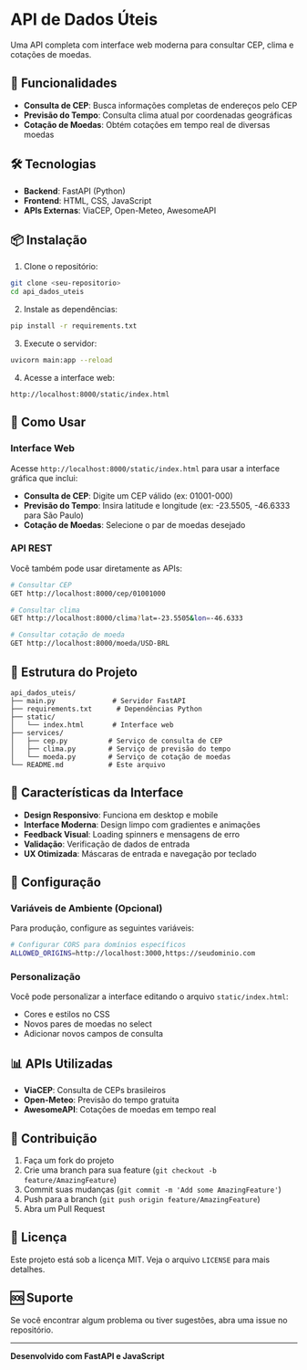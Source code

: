 # API de Dados Úteis

Uma API completa com interface web moderna para consultar CEP, clima e cotações de moedas.

## 🚀 Funcionalidades

- **Consulta de CEP**: Busca informações completas de endereços pelo CEP
- **Previsão do Tempo**: Consulta clima atual por coordenadas geográficas
- **Cotação de Moedas**: Obtém cotações em tempo real de diversas moedas

## 🛠️ Tecnologias

- **Backend**: FastAPI (Python)
- **Frontend**: HTML, CSS, JavaScript
- **APIs Externas**: ViaCEP, Open-Meteo, AwesomeAPI

## 📦 Instalação

1. Clone o repositório:
```bash
git clone <seu-repositorio>
cd api_dados_uteis
```

2. Instale as dependências:
```bash
pip install -r requirements.txt
```

3. Execute o servidor:
```bash
uvicorn main:app --reload
```

4. Acesse a interface web:
```
http://localhost:8000/static/index.html
```

## 🎯 Como Usar

### Interface Web
Acesse `http://localhost:8000/static/index.html` para usar a interface gráfica que inclui:

- **Consulta de CEP**: Digite um CEP válido (ex: 01001-000)
- **Previsão do Tempo**: Insira latitude e longitude (ex: -23.5505, -46.6333 para São Paulo)
- **Cotação de Moedas**: Selecione o par de moedas desejado

### API REST
Você também pode usar diretamente as APIs:

```bash
# Consultar CEP
GET http://localhost:8000/cep/01001000

# Consultar clima
GET http://localhost:8000/clima?lat=-23.5505&lon=-46.6333

# Consultar cotação de moeda
GET http://localhost:8000/moeda/USD-BRL
```

## 📁 Estrutura do Projeto

```
api_dados_uteis/
├── main.py              # Servidor FastAPI
├── requirements.txt      # Dependências Python
├── static/
│   └── index.html       # Interface web
├── services/
│   ├── cep.py          # Serviço de consulta de CEP
│   ├── clima.py        # Serviço de previsão do tempo
│   └── moeda.py        # Serviço de cotação de moedas
└── README.md           # Este arquivo
```

## 🌟 Características da Interface

- **Design Responsivo**: Funciona em desktop e mobile
- **Interface Moderna**: Design limpo com gradientes e animações
- **Feedback Visual**: Loading spinners e mensagens de erro
- **Validação**: Verificação de dados de entrada
- **UX Otimizada**: Máscaras de entrada e navegação por teclado

## 🔧 Configuração

### Variáveis de Ambiente (Opcional)
Para produção, configure as seguintes variáveis:

```bash
# Configurar CORS para domínios específicos
ALLOWED_ORIGINS=http://localhost:3000,https://seudominio.com
```

### Personalização
Você pode personalizar a interface editando o arquivo `static/index.html`:
- Cores e estilos no CSS
- Novos pares de moedas no select
- Adicionar novos campos de consulta

## 📊 APIs Utilizadas

- **ViaCEP**: Consulta de CEPs brasileiros
- **Open-Meteo**: Previsão do tempo gratuita
- **AwesomeAPI**: Cotações de moedas em tempo real

## 🤝 Contribuição

1. Faça um fork do projeto
2. Crie uma branch para sua feature (`git checkout -b feature/AmazingFeature`)
3. Commit suas mudanças (`git commit -m 'Add some AmazingFeature'`)
4. Push para a branch (`git push origin feature/AmazingFeature`)
5. Abra um Pull Request

## 📝 Licença

Este projeto está sob a licença MIT. Veja o arquivo `LICENSE` para mais detalhes.

## 🆘 Suporte

Se você encontrar algum problema ou tiver sugestões, abra uma issue no repositório.

---

**Desenvolvido com FastAPI e JavaScript**
